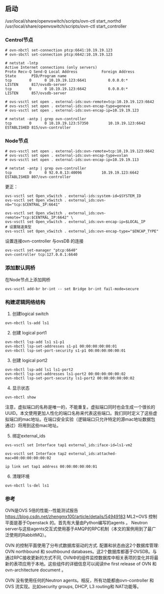 ## 启动
/usr/local/share/openvswitch/scripts/ovn-ctl start_northd
/usr/local/share/openvswitch/scripts/ovn-ctl start_controller


### Centrol节点

```
# ovn-nbctl set-connection ptcp:6641:10.19.19.123
# ovn-sbctl set-connection ptcp:6642:10.19.19.123

# netstat -lntp
Active Internet connections (only servers)
Proto Recv-Q Send-Q Local Address           Foreign Address         State       PID/Program name
tcp        0      0 10.19.19.123:6641          0.0.0.0:*               LISTEN      817/ovsdb-server
tcp        0      0 10.19.19.123:6642          0.0.0.0:*               LISTEN      857/ovsdb-server

# ovs-vsctl set open . external-ids:ovn-remote=tcp:10.19.19.123:6642
# ovs-vsctl set open . external-ids:ovn-encap-type=geneve
# ovs-vsctl set open . external-ids:ovn-encap-ip=10.19.19.123

# netstat -antp | grep ovn-controller
tcp        0      0 10.19.19.123:57350         10.19.19.123:6642          ESTABLISHED 815/ovn-controller
```
### Node节点

```
# ovs-vsctl set open . external-ids:ovn-remote=tcp:10.19.19.123:6642
# ovs-vsctl set open . external-ids:ovn-encap-type=vxlan
# ovs-vsctl set open . external-ids:ovn-encap-ip=10.19.19.113

# netstat -antp | grep ovn-controller
tcp        0      0 92.0.0.13:40096         10.19.19.123:6642          ESTABLISHED 807/ovn-controller
```
更正：
```
ovs-vsctl set Open_vSwitch . external-ids:system-id=$SYSTEM_ID
ovs-vsctl set Open_vSwitch . external_ids:ovn-nb="tcp:$CENTRAL_IP:6641"

ovs-vsctl set Open_vSwitch . external_ids:ovn-remote="tcp:$CENTRAL_IP:6642" \
ovs-vsctl set Open_vSwitch . external_ids:ovn-encap-ip=$LOCAL_IP
# 设置隧道类型
ovs-vsctl set Open_vSwitch . external_ids:ovn-encap-type="$ENCAP_TYPE"
```

设置连接ovn-controller 与ovsDB 的连接
```
ovs-vsctl set-manager "ptcp:6640"
ovn-controller tcp:127.0.0.1:6640
```


### 添加默认网桥

在Node节点上添加网桥  
```
ovs-vsctl add-br br-int -- set Bridge br-int fail-mode=secure
```

### 构建逻辑网络结构

1. 创建logical switch

```
ovn-nbctl ls-add ls1
```

2. 创建 logical port1

```
ovn-nbctl lsp-add ls1 s1-p1
ovn-nbctl lsp-set-addresses s1-p1 00:00:00:00:00:01
ovn-nbctl lsp-set-port-security s1-p1 00:00:00:00:00:01
```

3. 创建 logical port2

```
ovn-nbctl lsp-add ls1 ls1-port2
ovn-nbctl lsp-set-addresses ls1-port2 00:00:00:00:00:02
ovn-nbctl lsp-set-port-security ls1-port2 00:00:00:00:00:02
```

4. 显示状态

```
ovn-nbctl show
```
注意，虚拟端口的名称是唯一的，不能重复。虚拟端口同时也会生成一个很长的UUID。本文使用更加人性化的端口名称来代表这些端口。我们同时定义了这些虚拟端口的mac地址。在端口安全实验（逻辑端口只允许特定的源mac地址数据包通过）将用到这些mac地址。

5. 绑定external_ids

```
ovs-vsctl set Interface tap1 external_ids:iface-id=ls1-vm2

ovs-vsctl set Interface tap2 external_ids:attached-mac=00:00:00:00:00:02

ip link set tap1 address 00:00:00:00:00:01

```

6. 清理环境

```
ovn-nbctl ls-del ls1
```




### 参考

OVN是OVS 5倍的性能--性能测试报告
https://blog.csdn.net/zhengmx100/article/details/54949183
ML2+OVS 控制平面是基于Openstack 的。首先有大量由Python编写的agents 。 Neutron server与这些agents交互式使用基于AMQP的RPC机制（本文的案例用到了最广泛使用的RabbitMQ）。

OVN 的控制平面使用了分布式数据库驱动的方式. 配置和状态由这2个数据库管理: OVN northbound 和 southbound databases。这2个数据库都基于OVSDB。与通过RPC接收更新的方式不同, OVN中的组件监控数据库中相关表项的变化并将最新的表项应用于本地。这些组件的详细信息可以阅读the first release of OVN 和 ovn-architecture document 。

OVN 没有使用任何的Neutron agents。相反，所有功能都由ovn-controller 和 OVS 流实现。比如security groups, DHCP, L3 routing和 NAT功能等。
